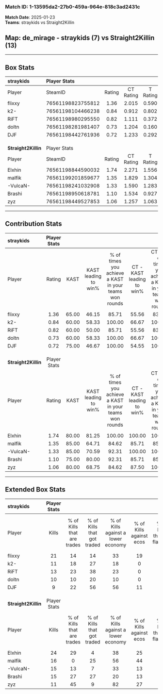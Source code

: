 ### Match ID: 1-13595da2-27b0-459a-964e-818c3ad2431c  
**Match Date**: 2025-01-23  
**Teams**: straykids vs Straight2Killin  

## **Map**: de_mirage - straykids (7) vs Straight2Killin (13)  
---  

## Box Stats  

| **straykids**       | Player Stats      |        |           |          |       |       |       |         |        |      |     |
| :- | :- | :-: | :-: | :-: | :-: | :-: | :-: | :-: | :-: | :-: | :-: |
| Player              | SteamID           | Rating | CT Rating | T Rating | KAST  |  ADR  | Kills | Assists | Deaths | K/D  | HS% |
| flixxy              | 76561198823755812 |  1.36  |   2.015   |  0.590   | 65.00 | 87.9  |  21   |    2    |   14   | 1.50 | 33  |
| k2-                 | 76561198104466238 |  0.84  |   0.912   |  0.802   | 60.00 | 73.2  |  11   |    6    |   15   | 0.73 | 63  |
| RiFT                | 76561198980295550 |  0.82  |   1.111   |  0.372   | 60.00 | 66.9  |  13   |    4    |   18   | 0.72 | 46  |
| doltn               | 76561198281981407 |  0.73  |   1.204   |  0.160   | 60.00 | 64.1  |  10   |   10    |   17   | 0.59 | 70  |
| DJF                 | 76561198442761936 |  0.72  |   1.233   |  0.292   | 75.00 | 47.6  |   9   |    5    |   17   | 0.53 | 44  |
|                     |                   |        |           |          |       |       |       |         |        |      |     |
|                     |                   |        |           |          |       |       |       |         |        |      |     |
|                     |                   |        |           |          |       |       |       |         |        |      |     |
| **Straight2Killin** | Player Stats      |        |           |          |       |       |       |         |        |      |     |
| Player              | SteamID           | Rating | CT Rating | T Rating | KAST  |  ADR  | Kills | Assists | Deaths | K/D  | HS% |
| Elxhin              | 76561198844590032 |  1.74  |   2.271   |  1.556   | 80.00 | 103.4 |  24   |    3    |   11   | 2.18 | 45  |
| malfik              | 76561199201859677 |  1.35  |   1.829   |  1.304   | 85.00 | 92.8  |  16   |    6    |   13   | 1.23 | 56  |
| -VulcaN-            | 76561198241032908 |  1.33  |   1.590   |  1.283   | 85.00 | 80.9  |  15   |    6    |   11   | 1.36 | 53  |
| Brashi              | 76561198950618781 |  1.10  |   1.534   |  0.927   | 75.00 | 68.9  |  15   |    5    |   15   | 1.00 | 40  |
| zyz                 | 76561198449527853 |  1.06  |   1.257   |  1.063   | 80.00 | 83.3  |  11   |    9    |   14   | 0.79 | 54  |
---  

## Contribution Stats  

| **straykids**       | Player Stats |       |                      |                                                        |                           |                                                             |                          |                                                            |
| :- | :-: | :-: | :-: | :-: | :-: | :-: | :-: | :-: |
| Player              |    Rating    | KAST  | KAST leading to win% | % of times you achieve a KAST in your teams won rounds | CT - KAST leading to win% | CT - % of times you achieve a KAST in your teams won rounds | T - KAST leading to win% | T - % of times you achieve a KAST in your teams won rounds |
| flixxy              |     1.36     | 65.00 |        46.15         |                         85.71                          |           55.56           |                            83.33                            |          25.00           |                           100.00                           |
| k2-                 |     0.84     | 60.00 |        58.33         |                         100.00                         |           66.67           |                           100.00                            |          33.33           |                           100.00                           |
| RiFT                |     0.82     | 60.00 |        50.00         |                         85.71                          |           55.56           |                            83.33                            |          33.33           |                           100.00                           |
| doltn               |     0.73     | 60.00 |        58.33         |                         100.00                         |           66.67           |                           100.00                            |          33.33           |                           100.00                           |
| DJF                 |     0.72     | 75.00 |        46.67         |                         100.00                         |           54.55           |                           100.00                            |          25.00           |                           100.00                           |
|                     |              |       |                      |                                                        |                           |                                                             |                          |                                                            |
|                     |              |       |                      |                                                        |                           |                                                             |                          |                                                            |
|                     |              |       |                      |                                                        |                           |                                                             |                          |                                                            |
| **Straight2Killin** | Player Stats |       |                      |                                                        |                           |                                                             |                          |                                                            |
| Player              |    Rating    | KAST  | KAST leading to win% | % of times you achieve a KAST in your teams won rounds | CT - KAST leading to win% | CT - % of times you achieve a KAST in your teams won rounds | T - KAST leading to win% | T - % of times you achieve a KAST in your teams won rounds |
| Elxhin              |     1.74     | 80.00 |        81.25         |                         100.00                         |          100.00           |                           100.00                            |          66.67           |                           100.00                           |
| malfik              |     1.35     | 85.00 |        64.71         |                         84.62                          |           85.71           |                            85.71                            |          50.00           |                           83.33                            |
| -VulcaN-            |     1.33     | 85.00 |        70.59         |                         92.31                          |          100.00           |                           100.00                            |          50.00           |                           83.33                            |
| Brashi              |     1.10     | 75.00 |        80.00         |                         92.31                          |           85.71           |                            85.71                            |          75.00           |                           100.00                           |
| zyz                 |     1.06     | 80.00 |        68.75         |                         84.62                          |           87.50           |                           100.00                            |          50.00           |                           66.67                            |
---  

## Extended Box Stats  

| **straykids**       | Player Stats |                            |                            |                                    |                         |                              |                                 |        |                             |                                     |                          |                               |                            |
| :- | :-: | :-: | :-: | :-: | :-: | :-: | :-: | :-: | :-: | :-: | :-: | :-: | :-: |
| Player              |    Kills     | % of Kills that are trades | % of Kills that got traded | % of Kills against a lower economy | % of Kills against ecos | % of Kills that are flawless | % of Kills that are close duels | Deaths | % of Deaths that get traded | % of Deaths against a lower economy | % of Deaths against ecos | % of Deaths that are flawless | % of Deaths that are close |
| flixxy              |      21      |             14             |             14             |                 33                 |           19            |              71              |                5                |   14   |             21              |                 14                  |            0             |              93               |             0              |
| k2-                 |      11      |             18             |             27             |                 18                 |            0            |              64              |               27                |   15   |              7              |                 20                  |            0             |              60               |             13             |
| RiFT                |      13      |             23             |             38             |                 23                 |            0            |              54              |                8                |   18   |              0              |                 17                  |            0             |              61               |             6              |
| doltn               |      10      |             10             |             20             |                 10                 |            0            |              60              |               10                |   17   |             12              |                 18                  |            6             |              65               |             12             |
| DJF                 |      9       |             22             |             56             |                 56                 |           11            |              67              |                0                |   17   |             29              |                 24                  |            6             |              71               |             0              |
|                     |              |                            |                            |                                    |                         |                              |                                 |        |                             |                                     |                          |                               |                            |
|                     |              |                            |                            |                                    |                         |                              |                                 |        |                             |                                     |                          |                               |                            |
|                     |              |                            |                            |                                    |                         |                              |                                 |        |                             |                                     |                          |                               |                            |
| **Straight2Killin** | Player Stats |                            |                            |                                    |                         |                              |                                 |        |                             |                                     |                          |                               |                            |
| Player              |    Kills     | % of Kills that are trades | % of Kills that got traded | % of Kills against a lower economy | % of Kills against ecos | % of Kills that are flawless | % of Kills that are close duels | Deaths | % of Deaths that get traded | % of Deaths against a lower economy | % of Deaths against ecos | % of Deaths that are flawless | % of Deaths that are close |
| Elxhin              |      24      |             29             |             4              |                 38                 |           25            |              71              |                0                |   11   |             36              |                 27                  |            9             |              82               |             0              |
| malfik              |      16      |             0              |             25             |                 56                 |           44            |              75              |               13                |   13   |             46              |                 23                  |            8             |              54               |             15             |
| -VulcaN-            |      15      |             13             |             7              |                 33                 |           13            |              60              |                0                |   11   |             27              |                 27                  |            0             |              64               |             18             |
| Brashi              |      15      |             27             |             27             |                 20                 |           13            |              67              |                7                |   15   |             13              |                 40                  |            13            |              67               |             0              |
| zyz                 |      11      |             45             |             9              |                 82                 |           27            |              73              |               18                |   14   |             21              |                 29                  |            7             |              57               |             14             |
